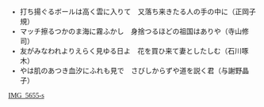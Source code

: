 <script>FontJSON={User:"42596" ,DomainID:"D0008738MFR", Font:["DFKinBunTsubaki-W5","DFKaiShoRWPro6N-W5","DFJadeFangSongJP13N-W4"]}</script>
<script src='https://dfo.dynacw.co.jp/JSDynaFont/DynaFont.js'></script>

<style>
body {
 font-family: 'DFJadeFangSongJP13N-W4'
 
 }
</style>

- 打ち揚ぐるボールは高く雲に入りて　又落ち来きたる人の手の中に（正岡子規）
- マッチ擦るつかのま海に霧ふかし　身捨つるほどの祖国はありや（寺山修司）
- 友がみなわれよりえらく見ゆる日よ　花を買ひ来て妻としたしむ（石川啄木）
- やは肌のあつき血汐にふれも見で　さびしからずや道を説く君（与謝野晶子）

[IMG_5655-s](IMG_5655-s.jpg)